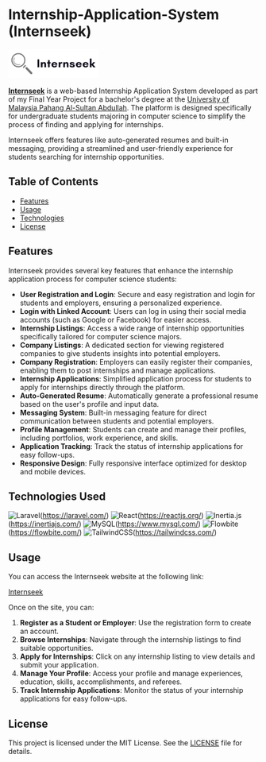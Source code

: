 # Internship-Application-System (Internseek)

![Internseek Logo](public/assets/logo.png)

[**Internseek**](https://internseek.raegrp.com/) is a web-based Internship Application System developed as part of my Final Year Project for a bachelor's degree at the [University of Malaysia Pahang Al-Sultan Abdullah](https://www.umpsa.edu.my/en). The platform is designed specifically for undergraduate students majoring in computer science to simplify the process of finding and applying for internships.

Internseek offers features like auto-generated resumes and built-in messaging, providing a streamlined and user-friendly experience for students searching for internship opportunities.

## Table of Contents

- [Features](#features)
- [Usage](#usage)
- [Technologies](#technologies)
- [License](#license)

## Features

Internseek provides several key features that enhance the internship application process for computer science students:

- **User Registration and Login**: Secure and easy registration and login for students and employers, ensuring a personalized experience.
- **Login with Linked Account**: Users can log in using their social media accounts (such as Google or Facebook) for easier access.
- **Internship Listings**: Access a wide range of internship opportunities specifically tailored for computer science majors.
- **Company Listings**: A dedicated section for viewing registered companies to give students insights into potential employers.
- **Company Registration**: Employers can easily register their companies, enabling them to post internships and manage applications.
- **Internship Applications**: Simplified application process for students to apply for internships directly through the platform.
- **Auto-Generated Resume**: Automatically generate a professional resume based on the user's profile and input data.
- **Messaging System**: Built-in messaging feature for direct communication between students and potential employers.
- **Profile Management**: Students can create and manage their profiles, including portfolios, work experience, and skills.
- **Application Tracking**: Track the status of internship applications for easy follow-ups.
- **Responsive Design**: Fully responsive interface optimized for desktop and mobile devices.

## Technologies Used

![Laravel](https://img.shields.io/badge/laravel-%23FF2D20.svg?style=for-the-badge&logo=laravel&logoColor=white)(https://laravel.com/)
![React](https://img.shields.io/badge/react-%2320232a.svg?style=for-the-badge&logo=react&logoColor=%2361DAFB)(https://reactjs.org/)
![Inertia.js](https://img.shields.io/badge/inertia.js-%238700b3.svg?style=for-the-badge&logo=inertia&logoColor=white)(https://inertiajs.com/)
![MySQL](https://img.shields.io/badge/mysql-%2300f.svg?style=for-the-badge&logo=mysql&logoColor=white)(https://www.mysql.com/)
![Flowbite](https://img.shields.io/badge/flowbite-%2303A9F4.svg?style=for-the-badge&logo=flowbite&logoColor=white)(https://flowbite.com/)
![TailwindCSS](https://img.shields.io/badge/tailwindcss-%2338B2AC.svg?style=for-the-badge&logo=tailwind-css&logoColor=white)(https://tailwindcss.com/)

## Usage

You can access the Internseek website at the following link:

[Internseek](https://internseek.raegrp.com/)

Once on the site, you can:

1. **Register as a Student or Employer**: Use the registration form to create an account.
2. **Browse Internships**: Navigate through the internship listings to find suitable opportunities.
3. **Apply for Internships**: Click on any internship listing to view details and submit your application.
4. **Manage Your Profile**: Access your profile and manage experiences, education, skills, accomplishments, and referees.
5. **Track Internship Applications**: Monitor the status of your internship applications for easy follow-ups.

## License

This project is licensed under the MIT License. See the [LICENSE](LICENSE) file for details.